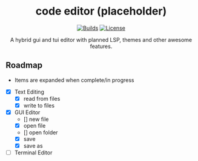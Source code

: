 <div align="center">

# code editor (placeholder)

[![Builds](https://img.shields.io/github/actions/workflow/status/Redhawk18/code-editor/build.yml)](https://github.com/Redhawk18/code-editor/actions/workflows/build.yml)
[![License](https://img.shields.io/github/license/Redhawk18/code-editor)](https://github.com/Redhawk18/code-editor/blob/main/LICENSE)

A hybrid gui and tui editor with planned LSP, themes and other awesome features.
</div>


## Roadmap
* Items are expanded when complete/in progress
- [x] Text Editing
    - [x] read from files
    - [x] write to files
- [x] GUI Editor
    - [] new file
    - [x] open file
    - [] open folder
    - [x] save
    - [x] save as
- [ ] Terminal Editor

